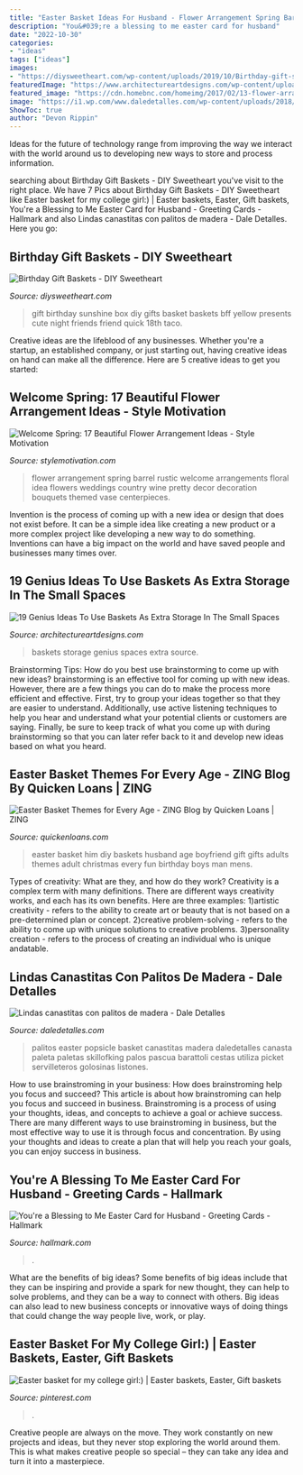 ```yaml
---
title: "Easter Basket Ideas For Husband - Flower Arrangement Spring Barrel Rustic Welcome Arrangements Floral Idea Flowers Weddings Country Wine Pretty Decor Decoration Bouquets Themed Vase Centerpieces"
description: "You&#039;re a blessing to me easter card for husband"
date: "2022-10-30"
categories:
- "ideas"
tags: ["ideas"]
images:
- "https://diysweetheart.com/wp-content/uploads/2019/10/Birthday-gift-sunshine-box.jpg"
featuredImage: "https://www.architectureartdesigns.com/wp-content/uploads/2016/05/17-1.jpg"
featured_image: "https://cdn.homebnc.com/homeimg/2017/02/13-flower-arrangement-ideas-homebnc.jpg"
image: "https://i1.wp.com/www.daledetalles.com/wp-content/uploads/2018/04/canasta-con-palitos-de-madera2-768x1024.jpg?resize=600%2C800"
ShowToc: true
author: "Devon Rippin"
---
```



Ideas for the future of technology range from improving the way we interact with the world around us to developing new ways to store and process information.

	

		
searching about Birthday Gift Baskets - DIY Sweetheart you've visit to the right place. We have 7 Pics about Birthday Gift Baskets - DIY Sweetheart like Easter basket for my college girl:) | Easter baskets, Easter, Gift baskets, You&#039;re a Blessing to Me Easter Card for Husband - Greeting Cards - Hallmark and also Lindas canastitas con palitos de madera - Dale Detalles. Here you go:
		
    
## Birthday Gift Baskets - DIY Sweetheart

<img loading=lazy src="https://diysweetheart.com/wp-content/uploads/2019/10/Birthday-gift-sunshine-box.jpg" onerror="this.onerror=null;this.src='https://tse2.mm.bing.net/th?id=OIP.dZ2slKfbe75nAfIQ8SqQiwHaJ4&amp;pid=15.1';" alt="Birthday Gift Baskets - DIY Sweetheart">

_Source: diysweetheart.com_

>gift birthday sunshine box diy gifts basket baskets bff yellow presents cute night friends friend quick 18th taco. 

	

Creative ideas are the lifeblood of any businesses. Whether you're a startup, an established company, or just starting out, having creative ideas on hand can make all the difference. Here are 5 creative ideas to get you started: 

    
## Welcome Spring: 17 Beautiful Flower Arrangement Ideas - Style Motivation

<img loading=lazy src="https://cdn.homebnc.com/homeimg/2017/02/13-flower-arrangement-ideas-homebnc.jpg" onerror="this.onerror=null;this.src='https://tse1.mm.bing.net/th?id=OIP.gnNWnj3E6zW6JIL_r72uPwHaLG&amp;pid=15.1';" alt="Welcome Spring: 17 Beautiful Flower Arrangement Ideas - Style Motivation">

_Source: stylemotivation.com_

>flower arrangement spring barrel rustic welcome arrangements floral idea flowers weddings country wine pretty decor decoration bouquets themed vase centerpieces. 

	

Invention is the process of coming up with a new idea or design that does not exist before. It can be a simple idea like creating a new product or a more complex project like developing a new way to do something. Inventions can have a big impact on the world and have saved people and businesses many times over.

    
## 19 Genius Ideas To Use Baskets As Extra Storage In The Small Spaces

<img loading=lazy src="https://www.architectureartdesigns.com/wp-content/uploads/2016/05/17-1.jpg" onerror="this.onerror=null;this.src='https://tse2.mm.bing.net/th?id=OIP.hwLmvN_Cxeovq465Y1ILnQHaJ4&amp;pid=15.1';" alt="19 Genius Ideas To Use Baskets As Extra Storage In The Small Spaces">

_Source: architectureartdesigns.com_

>baskets storage genius spaces extra source. 

	

Brainstorming Tips: How do you best use brainstorming to come up with new ideas?
brainstorming is an effective tool for coming up with new ideas. However, there are a few things you can do to make the process more efficient and effective. First, try to group your ideas together so that they are easier to understand. Additionally, use active listening techniques to help you hear and understand what your potential clients or customers are saying. Finally, be sure to keep track of what you come up with during brainstorming so that you can later refer back to it and develop new ideas based on what you heard.

    
## Easter Basket Themes For Every Age - ZING Blog By Quicken Loans | ZING

<img loading=lazy src="http://www.quickenloans.com/blog/wp-content/uploads/2016/03/WeCanMakeLifeExtraOrdinary.Blogspot.com_.jpg" onerror="this.onerror=null;this.src='https://tse3.mm.bing.net/th?id=OIP.-BUMk6KQSVkBIu0XkimP1gHaKY&amp;pid=15.1';" alt="Easter Basket Themes for Every Age - ZING Blog by Quicken Loans | ZING">

_Source: quickenloans.com_

>easter basket him diy baskets husband age boyfriend gift gifts adults themes adult christmas every fun birthday boys man mens. 

	

Types of creativity: What are they, and how do they work?
Creativity is a complex term with many definitions. There are different ways creativity works, and each has its own benefits. Here are three examples:
1)artistic creativity - refers to the ability to create art or beauty that is not based on a pre-determined plan or concept.
2)creative problem-solving - refers to the ability to come up with unique solutions to creative problems.
3)personality creation - refers to the process of creating an individual who is unique andatable.

    
## Lindas Canastitas Con Palitos De Madera - Dale Detalles

<img loading=lazy src="https://i1.wp.com/www.daledetalles.com/wp-content/uploads/2018/04/canasta-con-palitos-de-madera2-768x1024.jpg?resize=600%2C800" onerror="this.onerror=null;this.src='https://tse2.mm.bing.net/th?id=OIP.6ywAcOZo1ZxBZUGd42MOQwHaJ4&amp;pid=15.1';" alt="Lindas canastitas con palitos de madera - Dale Detalles">

_Source: daledetalles.com_

>palitos easter popsicle basket canastitas madera daledetalles canasta paleta paletas skillofking palos pascua barattoli cestas utiliza picket servilleteros golosinas listones. 

	

How to use brainstroming in your business: How does brainstroming help you focus and succeed?
This article is about how brainstroming can help you focus and succeed in business. Brainstroming is a process of using your thoughts, ideas, and concepts to achieve a goal or achieve success. There are many different ways to use brainstroming in business, but the most effective way to use it is through focus and concentration. By using your thoughts and ideas to create a plan that will help you reach your goals, you can enjoy success in business.

    
## You&#039;re A Blessing To Me Easter Card For Husband - Greeting Cards - Hallmark

<img loading=lazy src="https://www.hallmark.com/dw/image/v2/AALB_PRD/on/demandware.static/-/Sites-hallmark-master/default/dwe74f86b0/images/finished-goods/products/399E5865/Youre-a-Blessing-Me-Easter-Card-Husband_399E5865_05.jpg?sw=1200&amp;sh=1200&amp;sm=fit" onerror="this.onerror=null;this.src='https://tse4.mm.bing.net/th?id=OIP.W7Nmg26GSxh5HiPRwchMOwHaHa&amp;pid=15.1';" alt="You&#039;re a Blessing to Me Easter Card for Husband - Greeting Cards - Hallmark">

_Source: hallmark.com_

>. 

	

What are the benefits of big ideas?
Some benefits of big ideas include that they can be inspiring and provide a spark for new thought, they can help to solve problems, and they can be a way to connect with others. Big ideas can also lead to new business concepts or innovative ways of doing things that could change the way people live, work, or play.

    
## Easter Basket For My College Girl:) | Easter Baskets, Easter, Gift Baskets

<img loading=lazy src="https://i.pinimg.com/736x/ab/60/9d/ab609d5107e3bd3fbc5985cec260d4c0--college-girls-gift-baskets.jpg" onerror="this.onerror=null;this.src='https://tse2.mm.bing.net/th?id=OIP.B0kyqod3Orl2UECUEp1Z3gHaJ3&amp;pid=15.1';" alt="Easter basket for my college girl:) | Easter baskets, Easter, Gift baskets">

_Source: pinterest.com_

>. 

	

Creative people are always on the move. They work constantly on new projects and ideas, but they never stop exploring the world around them. This is what makes creative people so special – they can take any idea and turn it into a masterpiece.

